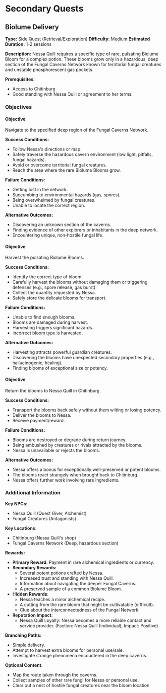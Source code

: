 # Secondary Quests

## Biolume Delivery
**Type:** Side Quest (Retrieval/Exploration)
**Difficulty:** Medium
**Estimated Duration:** 1-2 sessions

**Description:** Nessa Quill requires a specific type of rare, pulsating Biolume Bloom for a complex potion. These blooms grow only in a hazardous, deep section of the Fungal Caverns Network known for territorial fungal creatures and unstable phosphorescent gas pockets.

**Prerequisites:**
- Access to Chitinburg
- Good standing with Nessa Quill or agreement to her terms.

### Objectives
#### Objective
Navigate to the specified deep region of the Fungal Caverns Network.

**Success Conditions:**
- Follow Nessa's directions or map.
- Safely traverse the hazardous cavern environment (low light, pitfalls, fungal hazards).
- Avoid or overcome territorial fungal creatures.
- Reach the area where the rare Biolume Blooms grow.

**Failure Conditions:**
- Getting lost in the network.
- Succumbing to environmental hazards (gas, spores).
- Being overwhelmed by fungal creatures.
- Unable to locate the correct region.

**Alternative Outcomes:**
- Discovering an unknown section of the caverns.
- Finding evidence of other explorers or inhabitants in the deep network.
- Encountering unique, non-hostile fungal life.

#### Objective
Harvest the pulsating Biolume Blooms.

**Success Conditions:**
- Identify the correct type of bloom.
- Carefully harvest the blooms without damaging them or triggering defenses (e.g., spore release, gas burst).
- Collect the quantity requested by Nessa.
- Safely store the delicate blooms for transport.

**Failure Conditions:**
- Unable to find enough blooms.
- Blooms are damaged during harvest.
- Harvesting triggers significant hazards.
- Incorrect bloom type is harvested.

**Alternative Outcomes:**
- Harvesting attracts powerful guardian creatures.
- Discovering the blooms have unexpected secondary properties (e.g., hallucinogenic, healing).
- Finding blooms of exceptional size or potency.

#### Objective
Return the blooms to Nessa Quill in Chitinburg.

**Success Conditions:**
- Transport the blooms back safely without them wilting or losing potency.
- Deliver the blooms to Nessa.
- Receive payment/reward.

**Failure Conditions:**
- Blooms are destroyed or degrade during return journey.
- Being ambushed by creatures or rivals attracted by the blooms.
- Nessa is unavailable or rejects the blooms.

**Alternative Outcomes:**
- Nessa offers a bonus for exceptionally well-preserved or potent blooms.
- The blooms react strangely when brought back to Chitinburg.
- Nessa offers further work involving rare ingredients.


### Additional Information
**Key NPCs:**
- Nessa Quill (Quest Giver, Alchemist)
- Fungal Creatures (Antagonists)

**Key Locations:**
- Chitinburg (Nessa Quill's shop)
- Fungal Caverns Network (Deep, hazardous section)

**Rewards:**
- **Primary Reward:** Payment in rare alchemical ingredients or currency.
- **Secondary Rewards:**
  - Several potent potions crafted by Nessa.
  - Increased trust and standing with Nessa Quill.
  - Information about navigating the deeper Fungal Caverns.
  - A preserved sample of a common Biolume Bloom.
- **Hidden Rewards:**
  - Nessa teaches a minor alchemical recipe.
  - A cutting from the rare bloom that might be cultivatable (difficult).
  - Clue about the interconnectedness of the Fungal Network.
- **Reputation Impact:**
  - Nessa Quill Loyalty: Nessa becomes a more reliable contact and service provider. (Faction: Nessa Quill (Individual), Impact: Positive)

**Branching Paths:**
- Simple delivery.
- Attempt to harvest extra blooms for personal use/sale.
- Investigate strange phenomena encountered in the deep caverns.

**Optional Content:**
- Map the route taken through the caverns.
- Collect samples of other rare fungi for Nessa or personal use.
- Clear out a nest of hostile fungal creatures near the bloom location.

